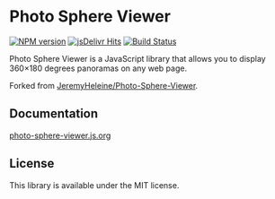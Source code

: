 # Photo Sphere Viewer

[![NPM version](https://img.shields.io/npm/v/photo-sphere-viewer.svg)](https://www.npmjs.com/package/photo-sphere-viewer)
[![jsDelivr Hits](https://data.jsdelivr.com/v1/package/npm/photo-sphere-viewer/badge?style=rounded)](https://www.jsdelivr.com/package/npm/photo-sphere-viewer)
[![Build Status](https://github.com/mistic100/Photo-Sphere-Viewer/workflows/CI/badge.svg)](https://github.com/mistic100/Photo-Sphere-Viewer/actions)

Photo Sphere Viewer is a JavaScript library that allows you to display 360×180 degrees panoramas on any web page.

Forked from [JeremyHeleine/Photo-Sphere-Viewer](https://github.com/JeremyHeleine/Photo-Sphere-Viewer).

## Documentation
[photo-sphere-viewer.js.org](https://photo-sphere-viewer.js.org)


## License
This library is available under the MIT license.
